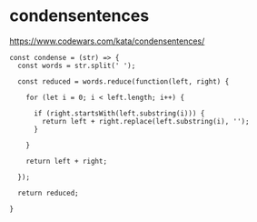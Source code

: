 # condensentences
https://www.codewars.com/kata/condensentences/


```
const condense = (str) => {
  const words = str.split(' ');

  const reduced = words.reduce(function(left, right) {

    for (let i = 0; i < left.length; i++) {

      if (right.startsWith(left.substring(i))) {
        return left + right.replace(left.substring(i), '');
      }

    }

    return left + right;

  });

  return reduced;

}
```
